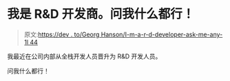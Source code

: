 # 我是 R&D 开发商。问我什么都行！

> 原文:[https://dev . to/Georg Hanson/I-m-a-r-d-developer-ask-me-any-1l 44](https://dev.to/georgehanson/i-m-a-r-d-developer-ask-me-anything-1l44)

我最近在公司内部从全栈开发人员晋升为 R&D 开发人员。

问我什么都行！